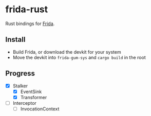 frida-rust
==========

Rust bindings for [Frida](http://www.frida.re/).

## Install

- Build Frida, or download the devkit for your system
- Move the devkit into `frida-gum-sys` and `cargo build` in the root

## Progress

- [x] Stalker
    - [x] EventSink
    - [x] Transformer
- [ ] Interceptor
    - [ ] InvocationContext